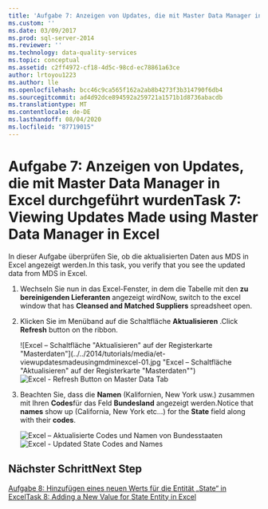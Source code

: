 ```yaml
---
title: 'Aufgabe 7: Anzeigen von Updates, die mit Master Data Manager in Excel durchgeführt wurden | Microsoft-Dokumentation'
ms.custom: ''
ms.date: 03/09/2017
ms.prod: sql-server-2014
ms.reviewer: ''
ms.technology: data-quality-services
ms.topic: conceptual
ms.assetid: c2ff4972-cf18-4d5c-98cd-ec78861a63ce
author: lrtoyou1223
ms.author: lle
ms.openlocfilehash: bcc46c9ca565f162a2ab8b4273f3b314790f6db4
ms.sourcegitcommit: ad4d92dce894592a259721a1571b1d8736abacdb
ms.translationtype: MT
ms.contentlocale: de-DE
ms.lasthandoff: 08/04/2020
ms.locfileid: "87719015"
---
```

# <a name="task-7-viewing-updates-made-using-master-data-manager-in-excel"></a><span data-ttu-id="d5e5f-102">Aufgabe 7: Anzeigen von Updates, die mit Master Data Manager in Excel durchgeführt wurden</span><span class="sxs-lookup"><span data-stu-id="d5e5f-102">Task 7: Viewing Updates Made using Master Data Manager in Excel</span></span>
  <span data-ttu-id="d5e5f-103">In dieser Aufgabe überprüfen Sie, ob die aktualisierten Daten aus MDS in Excel angezeigt werden.</span><span class="sxs-lookup"><span data-stu-id="d5e5f-103">In this task, you verify that you see the updated data from MDS in Excel.</span></span>

1.  <span data-ttu-id="d5e5f-104">Wechseln Sie nun in das Excel-Fenster, in dem die Tabelle mit den **zu bereinigenden Lieferanten** angezeigt wird</span><span class="sxs-lookup"><span data-stu-id="d5e5f-104">Now, switch to the excel window that has **Cleansed and Matched Suppliers** spreadsheet open.</span></span>

2.  <span data-ttu-id="d5e5f-105">Klicken Sie im Menüband auf die Schaltfläche **Aktualisieren** .</span><span class="sxs-lookup"><span data-stu-id="d5e5f-105">Click **Refresh** button on the ribbon.</span></span>

     <span data-ttu-id="d5e5f-106">![Excel – Schaltfläche "Aktualisieren" auf der Registerkarte "Masterdaten"](../../2014/tutorials/media/et-viewupdatesmadeusingmdminexcel-01.jpg "Excel – Schaltfläche "Aktualisieren" auf der Registerkarte "Masterdaten"")</span><span class="sxs-lookup"><span data-stu-id="d5e5f-106">![Excel - Refresh Button on Master Data Tab](../../2014/tutorials/media/et-viewupdatesmadeusingmdminexcel-01.jpg "Excel - Refresh Button on Master Data Tab")</span></span>

3.  <span data-ttu-id="d5e5f-107">Beachten Sie, dass die **Namen** (Kalifornien, New York usw.) zusammen mit Ihren **Codes**für das Feld **Bundesland** angezeigt werden.</span><span class="sxs-lookup"><span data-stu-id="d5e5f-107">Notice that **names** show up (California, New York etc...) for the **State** field along with their **codes**.</span></span>

     <span data-ttu-id="d5e5f-108">![Excel – Aktualisierte Codes und Namen von Bundesstaaten](../../2014/tutorials/media/et-viewupdatesmadeusingmdminexcel-02.jpg "Excel – Aktualisierte Codes und Namen von Bundesstaaten")</span><span class="sxs-lookup"><span data-stu-id="d5e5f-108">![Excel - Updated State Codes and Names](../../2014/tutorials/media/et-viewupdatesmadeusingmdminexcel-02.jpg "Excel - Updated State Codes and Names")</span></span>

## <a name="next-step"></a><span data-ttu-id="d5e5f-109">Nächster Schritt</span><span class="sxs-lookup"><span data-stu-id="d5e5f-109">Next Step</span></span>
 [<span data-ttu-id="d5e5f-110">Aufgabe 8: Hinzufügen eines neuen Werts für die Entität „State“ in Excel</span><span class="sxs-lookup"><span data-stu-id="d5e5f-110">Task 8: Adding a New Value for State Entity in Excel</span></span>](../../2014/tutorials/task-8-adding-a-new-value-for-state-entity-in-excel.md)


